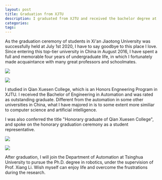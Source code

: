 ```yaml
---
layout: post
title: Graduation from XJTU
description: I graduated from XJTU and received the bachelor degree at 2020 summer.
categories:
tags:
---
```


As the graduation ceremony of students in Xi'an Jiaotong University was successfully held at July 1st 2020, I have to say goodbye to this place I love. Since entering this top-tier university in China in August 2016, I have spent a full and memorable four years of undergraduate life, in which I fortunately made acquaintance with many great professors and schoolmates. 

![](https://mingrui-yu.github.io/pics/20200701/graduation.jpg)

![](https://mingrui-yu.github.io/pics/20200701/graduate.jpg)


I studied in Qian Xuesen College, which is an Honors Engneering Program in XJTU. I received the Bachelor of Engineering in Automation and was rated as outstanding graduate. Different from the automation in some other universities in China, what I have majored in is to some extent more similiar to computer science and artificial intelligence.

I was also conferred the title "Honorary graduate of Qian Xuesen College", and spoke on the honorary graduation ceremony as a student representative.

![](https://mingrui-yu.github.io/pics/20200701/honorary_graduate.jpg)

![](https://mingrui-yu.github.io/pics/20200701/speak.jpg)

After graduation, I will join the Department of Automation at Tsinghua University to pursue the Ph.D. degree in robotics, under the supervision of Prof. Xiang Li. Wish myself can enjoy life and overcome the frustrations during the research.